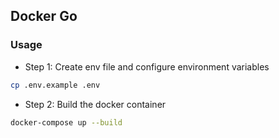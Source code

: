 ## Docker Go

### Usage
- Step 1: Create env file and configure environment variables
```bash
cp .env.example .env
```

- Step 2: Build the docker container
```bash
docker-compose up --build
```